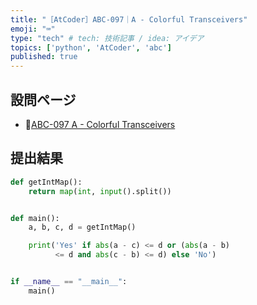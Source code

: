 ```yaml
---
title: "［AtCoder］ABC-097｜A - Colorful Transceivers"
emoji: "⌨️"
type: "tech" # tech: 技術記事 / idea: アイデア
topics: ['python', 'AtCoder', 'abc']
published: true
---
```


## 設問ページ

- 🔗[ABC-097 A - Colorful Transceivers](https://atcoder.jp/contests/abc097/tasks/abc097_a)

## 提出結果

```python
def getIntMap():
    return map(int, input().split())


def main():
    a, b, c, d = getIntMap()

    print('Yes' if abs(a - c) <= d or (abs(a - b)
          <= d and abs(c - b) <= d) else 'No')


if __name__ == "__main__":
    main()
```
